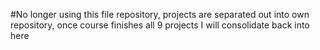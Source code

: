 #No longer using this file repository, projects are separated out into own repository, once course finishes all 9 projects I will consolidate back into here
